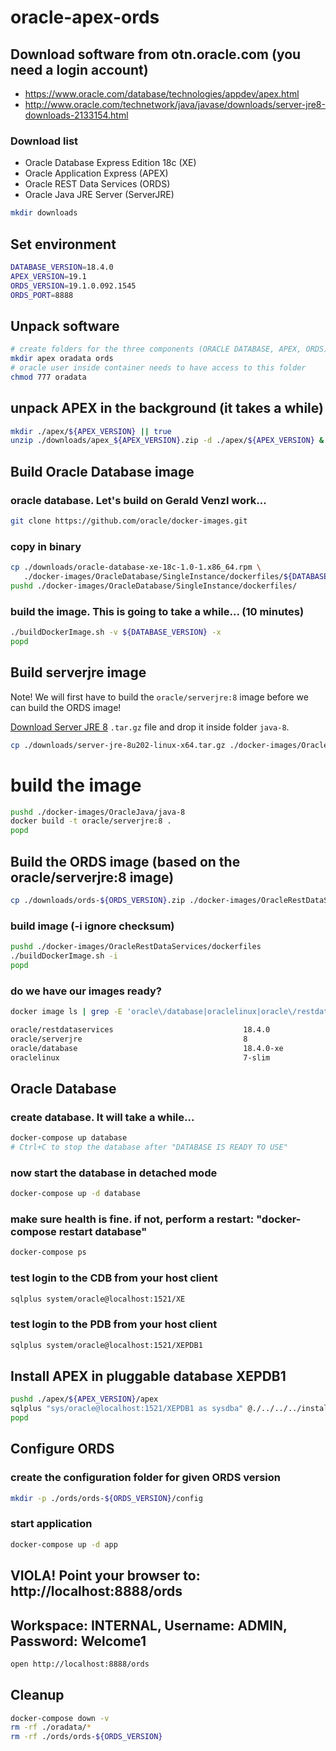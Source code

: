 # oracle-apex-ords

## Download software from otn.oracle.com (you need a login account)

- https://www.oracle.com/database/technologies/appdev/apex.html
- http://www.oracle.com/technetwork/java/javase/downloads/server-jre8-downloads-2133154.html

### Download list

- Oracle Database Express Edition 18c (XE)
- Oracle Application Express (APEX)
- Oracle REST Data Services (ORDS)
- Oracle Java JRE Server (ServerJRE)


```bash
mkdir downloads
```

## Set environment

```bash
DATABASE_VERSION=18.4.0
APEX_VERSION=19.1
ORDS_VERSION=19.1.0.092.1545
ORDS_PORT=8888
```

## Unpack software

```bash
# create folders for the three components (ORACLE DATABASE, APEX, ORDS)
mkdir apex oradata ords
# oracle user inside container needs to have access to this folder
chmod 777 oradata
```

## unpack APEX in the background (it takes a while)

```bash
mkdir ./apex/${APEX_VERSION} || true
unzip ./downloads/apex_${APEX_VERSION}.zip -d ./apex/${APEX_VERSION} &
```

## Build Oracle Database image

### oracle database. Let's build on Gerald Venzl work...
```bash
git clone https://github.com/oracle/docker-images.git
```
### copy in binary
```bash
cp ./downloads/oracle-database-xe-18c-1.0-1.x86_64.rpm \
   ./docker-images/OracleDatabase/SingleInstance/dockerfiles/${DATABASE_VERSION}
pushd ./docker-images/OracleDatabase/SingleInstance/dockerfiles/
```
### build the image. This is going to take a while... (10 minutes)
```bash
./buildDockerImage.sh -v ${DATABASE_VERSION} -x
popd
```

## Build serverjre image

Note! We will first have to build the `oracle/serverjre:8` image before we can build the ORDS image!

[Download Server JRE 8](http://www.oracle.com/technetwork/java/javase/downloads/server-jre8-downloads-2133154.html) `.tar.gz` file and drop it inside folder `java-8`.
```bash
cp ./downloads/server-jre-8u202-linux-x64.tar.gz ./docker-images/OracleJava/java-8
```
# build the image
```bash
pushd ./docker-images/OracleJava/java-8
docker build -t oracle/serverjre:8 .
popd
```
## Build the ORDS image (based on the oracle/serverjre:8 image)

```bash
cp ./downloads/ords-${ORDS_VERSION}.zip ./docker-images/OracleRestDataServices/dockerfiles
```
### build image (-i ignore checksum)
```bash
pushd ./docker-images/OracleRestDataServices/dockerfiles 
./buildDockerImage.sh -i
popd
```

### do we have our images ready?
```bash
docker image ls | grep -E 'oracle\/database|oraclelinux|oracle\/restdataservices|oracle\/serverjre'

oracle/restdataservices                             18.4.0              49c6a8970304        About an hour ago   391MB
oracle/serverjre                                    8                   93bf34de0c2e        3 days ago          269MB
oracle/database                                     18.4.0-xe           40c73fce6868        2 weeks ago         8.57GB
oraclelinux                                         7-slim              c3d869388183        2 months ago        117MB
```

## Oracle Database

### create database. It will take a while...
```bash
docker-compose up database
# Ctrl+C to stop the database after "DATABASE IS READY TO USE"
```
### now start the database in detached mode
```bash
docker-compose up -d database
```
### make sure health is fine. if not, perform a restart: "docker-compose restart database"
```bash
docker-compose ps
```

### test login to the CDB from your host client
```bash
sqlplus system/oracle@localhost:1521/XE
```
### test login to the PDB from your host client
```bash
sqlplus system/oracle@localhost:1521/XEPDB1
```

## Install APEX in pluggable database XEPDB1

```bash
pushd ./apex/${APEX_VERSION}/apex
sqlplus "sys/oracle@localhost:1521/XEPDB1 as sysdba" @./../../../install_apex.sql
popd
```

## Configure ORDS

### create the configuration folder for given ORDS version
```bash
mkdir -p ./ords/ords-${ORDS_VERSION}/config
```

### start application
```bash
docker-compose up -d app
```

## VIOLA! Point your browser to: http://localhost:8888/ords
## Workspace: INTERNAL, Username: ADMIN, Password: Welcome1

```bash
open http://localhost:8888/ords
```

## Cleanup

```bash
docker-compose down -v
rm -rf ./oradata/*
rm -rf ./ords/ords-${ORDS_VERSION}
```

